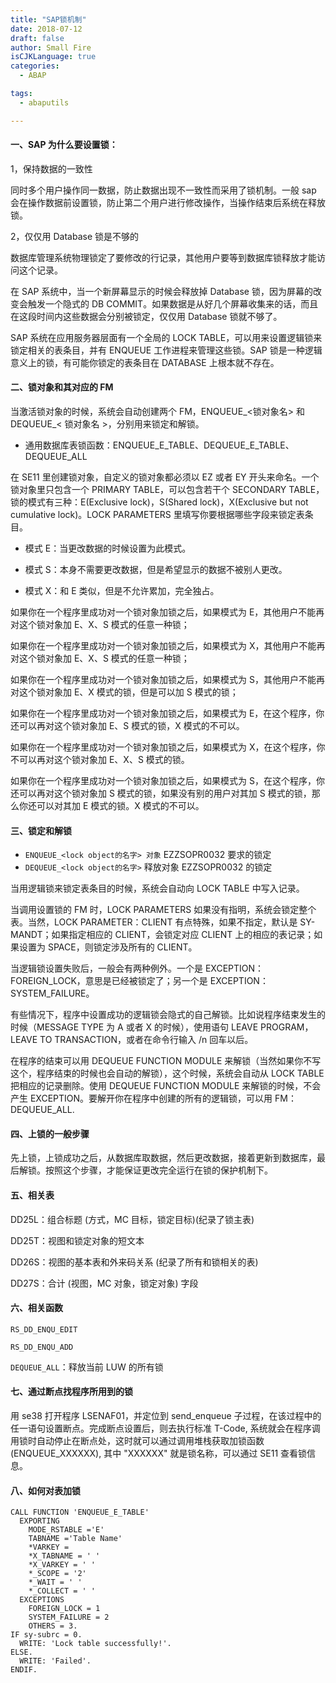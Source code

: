 ```yaml
---
title: "SAP锁机制"
date: 2018-07-12
draft: false
author: Small Fire
isCJKLanguage: true
categories: 
  - ABAP

tags: 
  - abaputils

---
```


#### 一、SAP 为什么要设置锁：

1，保持数据的一致性

同时多个用户操作同一数据，防止数据出现不一致性而采用了锁机制。一般 sap 会在操作数据前设置锁，防止第二个用户进行修改操作，当操作结束后系统在释放锁。

2，仅仅用 Database 锁是不够的

数据库管理系统物理锁定了要修改的行记录，其他用户要等到数据库锁释放才能访问这个记录。

在 SAP 系统中，当一个新屏幕显示的时候会释放掉 Database 锁，因为屏幕的改变会触发一个隐式的 DB COMMIT。如果数据是从好几个屏幕收集来的话，而且在这段时间内这些数据会分别被锁定，仅仅用 Database 锁就不够了。

SAP 系统在应用服务器层面有一个全局的 LOCK TABLE，可以用来设置逻辑锁来锁定相关的表条目，并有 ENQUEUE 工作进程来管理这些锁。SAP 锁是一种逻辑意义上的锁，有可能你锁定的表条目在 DATABASE 上根本就不存在。

#### 二、锁对象和其对应的 FM

当激活锁对象的时候，系统会自动创建两个 FM，ENQUEUE_<锁对象名> 和 DEQUEUE_< 锁对象名 >，分别用来锁定和解锁。

- 通用数据库表锁函数：ENQUEUE_E_TABLE、DEQUEUE_E_TABLE、DEQUEUE_ALL

在 SE11 里创建锁对象，自定义的锁对象都必须以 EZ 或者 EY 开头来命名。一个锁对象里只包含一个 PRIMARY TABLE，可以包含若干个 SECONDARY TABLE，锁的模式有三种：E(Exclusive lock)，S(Shared lock)，X(Exclusive but not cumulative lock)。LOCK PARAMETERS 里填写你要根据哪些字段来锁定表条目。

- 模式 E：当更改数据的时候设置为此模式。

- 模式 S：本身不需要更改数据，但是希望显示的数据不被别人更改。

- 模式 X：和 E 类似，但是不允许累加，完全独占。

如果你在一个程序里成功对一个锁对象加锁之后，如果模式为 E，其他用户不能再对这个锁对象加 E、X、S 模式的任意一种锁；

如果你在一个程序里成功对一个锁对象加锁之后，如果模式为 X，其他用户不能再对这个锁对象加 E、X、S 模式的任意一种锁；

如果你在一个程序里成功对一个锁对象加锁之后，如果模式为 S，其他用户不能再对这个锁对象加 E、X 模式的锁，但是可以加 S 模式的锁；

如果你在一个程序里成功对一个锁对象加锁之后，如果模式为 E，在这个程序，你还可以再对这个锁对象加 E、S 模式的锁，X 模式的不可以。

如果你在一个程序里成功对一个锁对象加锁之后，如果模式为 X，在这个程序，你不可以再对这个锁对象加 E、X、S 模式的锁。

如果你在一个程序里成功对一个锁对象加锁之后，如果模式为 S，在这个程序，你还可以再对这个锁对象加 S 模式的锁，如果没有别的用户对其加 S 模式的锁，那么你还可以对其加 E 模式的锁。X 模式的不可以。

#### 三、锁定和解锁

- `ENQUEUE_<lock object的名字> 对象` EZZSOPR0032 要求的锁定
-   `DEQUEUE_<lock object的名字>` 释放对象 EZZSOPR0032 的锁定
    

当用逻辑锁来锁定表条目的时候，系统会自动向 LOCK TABLE 中写入记录。

当调用设置锁的 FM 时，LOCK PARAMETERS 如果没有指明，系统会锁定整个表。当然，LOCK PARAMETER：CLIENT 有点特殊，如果不指定，默认是 SY-MANDT；如果指定相应的 CLIENT，会锁定对应 CLIENT 上的相应的表记录；如果设置为 SPACE，则锁定涉及所有的 CLIENT。

当逻辑锁设置失败后，一般会有两种例外。一个是 EXCEPTION：FOREIGN_LOCK，意思是已经被锁定了；另一个是 EXCEPTION：SYSTEM_FAILURE。

有些情况下，程序中设置成功的逻辑锁会隐式的自己解锁。比如说程序结束发生的时候（MESSAGE TYPE 为 A 或者 X 的时候），使用语句 LEAVE PROGRAM，LEAVE TO TRANSACTION，或者在命令行输入 /n 回车以后。

在程序的结束可以用 DEQUEUE FUNCTION MODULE 来解锁（当然如果你不写这个，程序结束的时候也会自动的解锁），这个时候，系统会自动从 LOCK TABLE 把相应的记录删除。使用 DEQUEUE FUNCTION MODULE 来解锁的时候，不会产生 EXCEPTION。要解开你在程序中创建的所有的逻辑锁，可以用 FM：DEQUEUE_ALL.

#### 四、上锁的一般步骤

先上锁，上锁成功之后，从数据库取数据，然后更改数据，接着更新到数据库，最后解锁。按照这个步骤，才能保证更改完全运行在锁的保护机制下。

#### 五、相关表

DD25L：组合标题 (方式，MC 目标，锁定目标)(纪录了锁主表)

DD25T：视图和锁定对象的短文本

DD26S：视图的基本表和外来码关系 (纪录了所有和锁相关的表)

DD27S：合计 (视图，MC 对象，锁定对象) 字段

#### 六、相关函数

`RS_DD_ENQU_EDIT`

`RS_DD_ENQU_ADD`

`DEQUEUE_ALL`：释放当前 LUW 的所有锁

#### 七、通过断点找程序所用到的锁

用 se38 打开程序 LSENAF01，并定位到 send_enqueue 子过程，在该过程中的任一语句设置断点。完成断点设置后，则去执行标准 T-Code, 系统就会在程序调用锁时自动停止在断点处，这时就可以通过调用堆栈获取加锁函数 (ENQUEUE_XXXXXX), 其中 "XXXXXX" 就是锁名称，可以通过 SE11 查看锁信息。 

#### 八、如何对表加锁

```JS
CALL FUNCTION 'ENQUEUE_E_TABLE'
  EXPORTING
    MODE_RSTABLE ='E'
    TABNAME ='Table Name'
    *VARKEY =
	*X_TABNAME = ' '
	*X_VARKEY = ' '
	*_SCOPE = '2'
	*_WAIT = ' '
	*_COLLECT = ' '
  EXCEPTIONS
    FOREIGN_LOCK = 1
    SYSTEM_FAILURE = 2
    OTHERS = 3.
IF sy-subrc = 0.
  WRITE: 'Lock table successfully!'.
ELSE.
  WRITE: 'Failed'.
ENDIF.
```

